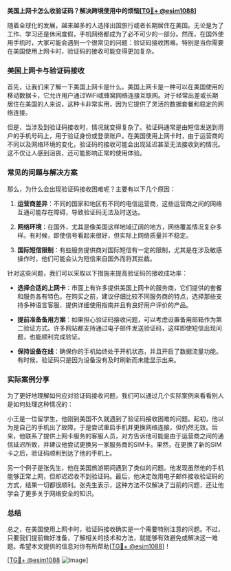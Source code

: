 **美国上网卡怎么收验证码？解决跨境使用中的烦恼[[TG💪+ @esim1088](https://t.me/s/esim1088)]**

随着全球化的发展，越来越多的人选择出国旅行或者长期居住在美国。无论是为了工作、学习还是休闲度假，手机网络都成为了必不可少的一部分。然而，在国外使用手机时，大家可能会遇到一个很常见的问题：验证码接收困难。特别是当你需要在美国使用上网卡时，验证码的接收可能变得更加复杂。

### 美国上网卡与验证码接收

首先，让我们来了解一下美国上网卡是什么。美国上网卡是一种可以在美国使用的移动数据卡，它允许用户通过WiFi或蜂窝网络连接互联网。对于经常出差或长期居住在美国的人来说，这种卡非常实用，因为它提供了灵活的数据套餐和稳定的网络连接。

但是，当涉及到验证码接收时，情况就变得复杂了。验证码通常是由短信发送到用户的手机号码上，用于验证身份或登录账户。在美国使用上网卡时，由于运营商的不同以及网络环境的变化，验证码的接收可能会出现延迟甚至无法接收到的情况。这不仅让人感到沮丧，还可能影响正常的使用体验。

### 常见的问题与解决方案

那么，为什么会出现验证码接收困难呢？主要有以下几个原因：

1. **运营商差异**：不同的国家和地区有不同的电信运营商，这些运营商之间的网络互通可能存在障碍，导致验证码无法及时送达。
   
2. **网络环境**：在国外，尤其是像美国这样地域辽阔的地方，网络覆盖情况复杂多样。有时候，即使信号看起来很好，但实际上网络质量并不稳定。

3. **国际短信限制**：有些服务提供商对国际短信有一定的限制，尤其是在涉及敏感操作时，他们可能会认为短信来自国外而将其拦截。

针对这些问题，我们可以采取以下措施来提高验证码的接收成功率：

- **选择合适的上网卡**：市面上有许多提供美国上网卡的服务商，它们提供的套餐和服务各有特色。在购买之前，建议仔细比较不同服务商的特点，选择那些支持多种语言客服、提供详细使用指南并且有良好用户评价的产品。

- **提前准备备用方案**：如果担心验证码接收问题，可以考虑设置备用邮箱作为第二验证方式。许多网站都支持通过电子邮件发送验证码，这样即使短信出现问题，也能顺利完成验证。

- **保持设备在线**：确保你的手机始终处于开机状态，并且开启了数据流量功能。有时候，验证码只是因为设备没有及时刷新而未能显示出来。

### 实际案例分享

为了更好地理解如何应对验证码接收问题，我们可以通过几个实际案例来看看别人是如何处理这种情况的：

小王是一位留学生，他刚到美国不久就遇到了验证码接收困难的问题。起初，他以为是自己的手机出了故障，于是尝试重启手机并更换网络连接，但仍然无效。后来，他联系了提供上网卡服务的客服人员，对方告诉他可能是由于运营商之间的通信延迟所致，并建议他尝试更换另一家服务商的SIM卡。果然，在更换了新的SIM卡之后，验证码顺利到达了他的手机上。

另一个例子是张先生，他在美国旅游期间遇到了类似的问题。他发现虽然他的手机能够正常上网，但却迟迟收不到验证码。最后，他决定改用电子邮件接收验证码的方式，结果一切都很顺利。张先生表示，这种方法不仅解决了当前的问题，还让他学会了更多关于网络安全的知识。

### 总结

总之，在美国使用上网卡时，验证码接收确实是一个需要特别注意的问题。不过，只要我们提前做好准备，了解相关的技术和方法，就能够有效避免或解决这一难题。希望本文提供的信息对你有所帮助[[TG💪+ @esim1088](https://t.me/s/esim1088)]！

[[TG💪+ @esim1088](https://t.me/s/esim1088) ![Image](https://i.postimg.cc/4NQfJmqS/Snipaste-2025-05-13-00-14-12.png)]